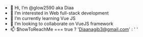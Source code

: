 - 👋 Hi, I’m @glow2590 aka Diaa
- 👀 I’m interested in Web full-stack development
- 🌱 I’m currently learning Vue JS
- 💞️ I’m looking to collaborate on VueJS framework
- 📫 $howToReachMe === true  ? 'Diaanagib3@gmail.com' : ' '

<!---
glow2590/glow2590 is a ✨ special ✨ repository because its `README.md` (this file) appears on your GitHub profile.
You can click the Preview link to take a look at your changes.
--->
